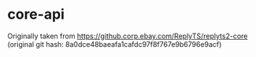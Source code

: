# core-api

Originally taken from https://github.corp.ebay.com/ReplyTS/replyts2-core
(original git hash: 8a0dce48baeafa1cafdc97f8f767e9b6796e9acf)
